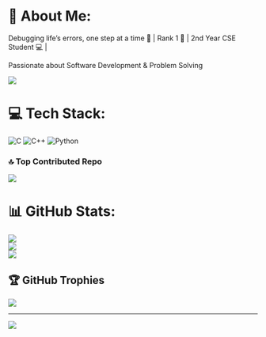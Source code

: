 # 💫 About Me:
Debugging life’s errors, one step at a time 🧩 | 
Rank 1 🏅 | 2nd Year CSE Student 💻 |

Passionate about Software Development & Problem Solving 

[![](https://visitcount.itsvg.in/api?id=StriverV&icon=0&color=0)](https://visitcount.itsvg.in)
# 💻 Tech Stack:
![C](https://img.shields.io/badge/c-%2300599C.svg?style=for-the-badge&logo=c&logoColor=white) ![C++](https://img.shields.io/badge/c++-%2300599C.svg?style=for-the-badge&logo=c%2B%2B&logoColor=white) ![Python](https://img.shields.io/badge/python-3670A0?style=for-the-badge&logo=python&logoColor=ffdd54)

### 🔝 Top Contributed Repo
![](https://github-contributor-stats.vercel.app/api?username=StriverV&limit=5&theme=tokyonight&combine_all_yearly_contributions=true)

# 📊 GitHub Stats:
![](https://github-readme-stats.vercel.app/api?username=StriverV&theme=dark&hide_border=false&include_all_commits=false&count_private=false)<br/>
![](https://nirzak-streak-stats.vercel.app/?user=StriverV&theme=dark&hide_border=false)<br/>
![](https://github-readme-stats.vercel.app/api/top-langs/?username=StriverV&theme=dark&hide_border=false&include_all_commits=false&count_private=false&layout=compact)

## 🏆 GitHub Trophies
![](https://github-profile-trophy.vercel.app/?username=StriverV&theme=radical&no-frame=false&no-bg=true&margin-w=4)

---
[![](https://visitcount.itsvg.in/api?id=StriverV&icon=0&color=0)](https://visitcount.itsvg.in)

<!-- Proudly created with GPRM ( https://gprm.itsvg.in ) -->
